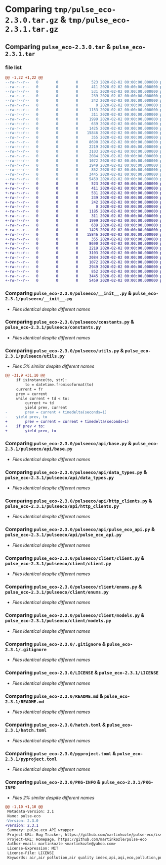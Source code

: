 # Comparing `tmp/pulse_eco-2.3.0.tar.gz` & `tmp/pulse_eco-2.3.1.tar.gz`

## Comparing `pulse_eco-2.3.0.tar` & `pulse_eco-2.3.1.tar`

### file list

```diff
@@ -1,22 +1,22 @@
--rw-r--r--   0        0        0      523 2020-02-02 00:00:00.000000 pulse_eco-2.3.0/pulseeco/__init__.py
--rw-r--r--   0        0        0      411 2020-02-02 00:00:00.000000 pulse_eco-2.3.0/pulseeco/_version.py
--rw-r--r--   0        0        0      531 2020-02-02 00:00:00.000000 pulse_eco-2.3.0/pulseeco/constants.py
--rw-r--r--   0        0        0      239 2020-02-02 00:00:00.000000 pulse_eco-2.3.0/pulseeco/enums.py
--rw-r--r--   0        0        0      242 2020-02-02 00:00:00.000000 pulse_eco-2.3.0/pulseeco/models.py
--rw-r--r--   0        0        0        0 2020-02-02 00:00:00.000000 pulse_eco-2.3.0/pulseeco/py.typed
--rw-r--r--   0        0        0     1153 2020-02-02 00:00:00.000000 pulse_eco-2.3.0/pulseeco/utils.py
--rw-r--r--   0        0        0      311 2020-02-02 00:00:00.000000 pulse_eco-2.3.0/pulseeco/api/__init__.py
--rw-r--r--   0        0        0     1999 2020-02-02 00:00:00.000000 pulse_eco-2.3.0/pulseeco/api/base.py
--rw-r--r--   0        0        0      639 2020-02-02 00:00:00.000000 pulse_eco-2.3.0/pulseeco/api/data_types.py
--rw-r--r--   0        0        0     1425 2020-02-02 00:00:00.000000 pulse_eco-2.3.0/pulseeco/api/http_clients.py
--rw-r--r--   0        0        0    15846 2020-02-02 00:00:00.000000 pulse_eco-2.3.0/pulseeco/api/pulse_eco_api.py
--rw-r--r--   0        0        0      355 2020-02-02 00:00:00.000000 pulse_eco-2.3.0/pulseeco/client/__init__.py
--rw-r--r--   0        0        0     8690 2020-02-02 00:00:00.000000 pulse_eco-2.3.0/pulseeco/client/client.py
--rw-r--r--   0        0        0     2219 2020-02-02 00:00:00.000000 pulse_eco-2.3.0/pulseeco/client/enums.py
--rw-r--r--   0        0        0     3103 2020-02-02 00:00:00.000000 pulse_eco-2.3.0/pulseeco/client/models.py
--rw-r--r--   0        0        0     2084 2020-02-02 00:00:00.000000 pulse_eco-2.3.0/.gitignore
--rw-r--r--   0        0        0     1072 2020-02-02 00:00:00.000000 pulse_eco-2.3.0/LICENSE
--rw-r--r--   0        0        0     2949 2020-02-02 00:00:00.000000 pulse_eco-2.3.0/README.md
--rw-r--r--   0        0        0      852 2020-02-02 00:00:00.000000 pulse_eco-2.3.0/hatch.toml
--rw-r--r--   0        0        0     3445 2020-02-02 00:00:00.000000 pulse_eco-2.3.0/pyproject.toml
--rw-r--r--   0        0        0     5459 2020-02-02 00:00:00.000000 pulse_eco-2.3.0/PKG-INFO
+-rw-r--r--   0        0        0      523 2020-02-02 00:00:00.000000 pulse_eco-2.3.1/pulseeco/__init__.py
+-rw-r--r--   0        0        0      411 2020-02-02 00:00:00.000000 pulse_eco-2.3.1/pulseeco/_version.py
+-rw-r--r--   0        0        0      531 2020-02-02 00:00:00.000000 pulse_eco-2.3.1/pulseeco/constants.py
+-rw-r--r--   0        0        0      239 2020-02-02 00:00:00.000000 pulse_eco-2.3.1/pulseeco/enums.py
+-rw-r--r--   0        0        0      242 2020-02-02 00:00:00.000000 pulse_eco-2.3.1/pulseeco/models.py
+-rw-r--r--   0        0        0        0 2020-02-02 00:00:00.000000 pulse_eco-2.3.1/pulseeco/py.typed
+-rw-r--r--   0        0        0     1185 2020-02-02 00:00:00.000000 pulse_eco-2.3.1/pulseeco/utils.py
+-rw-r--r--   0        0        0      311 2020-02-02 00:00:00.000000 pulse_eco-2.3.1/pulseeco/api/__init__.py
+-rw-r--r--   0        0        0     1999 2020-02-02 00:00:00.000000 pulse_eco-2.3.1/pulseeco/api/base.py
+-rw-r--r--   0        0        0      639 2020-02-02 00:00:00.000000 pulse_eco-2.3.1/pulseeco/api/data_types.py
+-rw-r--r--   0        0        0     1425 2020-02-02 00:00:00.000000 pulse_eco-2.3.1/pulseeco/api/http_clients.py
+-rw-r--r--   0        0        0    15846 2020-02-02 00:00:00.000000 pulse_eco-2.3.1/pulseeco/api/pulse_eco_api.py
+-rw-r--r--   0        0        0      355 2020-02-02 00:00:00.000000 pulse_eco-2.3.1/pulseeco/client/__init__.py
+-rw-r--r--   0        0        0     8690 2020-02-02 00:00:00.000000 pulse_eco-2.3.1/pulseeco/client/client.py
+-rw-r--r--   0        0        0     2219 2020-02-02 00:00:00.000000 pulse_eco-2.3.1/pulseeco/client/enums.py
+-rw-r--r--   0        0        0     3103 2020-02-02 00:00:00.000000 pulse_eco-2.3.1/pulseeco/client/models.py
+-rw-r--r--   0        0        0     2084 2020-02-02 00:00:00.000000 pulse_eco-2.3.1/.gitignore
+-rw-r--r--   0        0        0     1072 2020-02-02 00:00:00.000000 pulse_eco-2.3.1/LICENSE
+-rw-r--r--   0        0        0     2949 2020-02-02 00:00:00.000000 pulse_eco-2.3.1/README.md
+-rw-r--r--   0        0        0      852 2020-02-02 00:00:00.000000 pulse_eco-2.3.1/hatch.toml
+-rw-r--r--   0        0        0     3445 2020-02-02 00:00:00.000000 pulse_eco-2.3.1/pyproject.toml
+-rw-r--r--   0        0        0     5459 2020-02-02 00:00:00.000000 pulse_eco-2.3.1/PKG-INFO
```

### Comparing `pulse_eco-2.3.0/pulseeco/__init__.py` & `pulse_eco-2.3.1/pulseeco/__init__.py`

 * *Files identical despite different names*

### Comparing `pulse_eco-2.3.0/pulseeco/constants.py` & `pulse_eco-2.3.1/pulseeco/constants.py`

 * *Files identical despite different names*

### Comparing `pulse_eco-2.3.0/pulseeco/utils.py` & `pulse_eco-2.3.1/pulseeco/utils.py`

 * *Files 5% similar despite different names*

```diff
@@ -31,9 +31,10 @@
     if isinstance(to, str):
         to = datetime.fromisoformat(to)
     current = fr
     prev = current
     while current + td < to:
         current += td
         yield prev, current
-        prev = current + timedelta(seconds=1)
-    yield prev, to
+        prev = current = current + timedelta(seconds=1)
+    if prev < to:
+        yield prev, to
```

### Comparing `pulse_eco-2.3.0/pulseeco/api/base.py` & `pulse_eco-2.3.1/pulseeco/api/base.py`

 * *Files identical despite different names*

### Comparing `pulse_eco-2.3.0/pulseeco/api/data_types.py` & `pulse_eco-2.3.1/pulseeco/api/data_types.py`

 * *Files identical despite different names*

### Comparing `pulse_eco-2.3.0/pulseeco/api/http_clients.py` & `pulse_eco-2.3.1/pulseeco/api/http_clients.py`

 * *Files identical despite different names*

### Comparing `pulse_eco-2.3.0/pulseeco/api/pulse_eco_api.py` & `pulse_eco-2.3.1/pulseeco/api/pulse_eco_api.py`

 * *Files identical despite different names*

### Comparing `pulse_eco-2.3.0/pulseeco/client/client.py` & `pulse_eco-2.3.1/pulseeco/client/client.py`

 * *Files identical despite different names*

### Comparing `pulse_eco-2.3.0/pulseeco/client/enums.py` & `pulse_eco-2.3.1/pulseeco/client/enums.py`

 * *Files identical despite different names*

### Comparing `pulse_eco-2.3.0/pulseeco/client/models.py` & `pulse_eco-2.3.1/pulseeco/client/models.py`

 * *Files identical despite different names*

### Comparing `pulse_eco-2.3.0/.gitignore` & `pulse_eco-2.3.1/.gitignore`

 * *Files identical despite different names*

### Comparing `pulse_eco-2.3.0/LICENSE` & `pulse_eco-2.3.1/LICENSE`

 * *Files identical despite different names*

### Comparing `pulse_eco-2.3.0/README.md` & `pulse_eco-2.3.1/README.md`

 * *Files identical despite different names*

### Comparing `pulse_eco-2.3.0/hatch.toml` & `pulse_eco-2.3.1/hatch.toml`

 * *Files identical despite different names*

### Comparing `pulse_eco-2.3.0/pyproject.toml` & `pulse_eco-2.3.1/pyproject.toml`

 * *Files identical despite different names*

### Comparing `pulse_eco-2.3.0/PKG-INFO` & `pulse_eco-2.3.1/PKG-INFO`

 * *Files 2% similar despite different names*

```diff
@@ -1,10 +1,10 @@
 Metadata-Version: 2.1
 Name: pulse-eco
-Version: 2.3.0
+Version: 2.3.1
 Summary: pulse.eco API wrapper
 Project-URL: Bug Tracker, https://github.com/martinkozle/pulse-eco/issues
 Project-URL: Homepage, https://github.com/martinkozle/pulse-eco
 Author-email: martinkozle <martinkozle@yahoo.com>
 License-Expression: MIT
 License-File: LICENSE
 Keywords: air,air pollution,air quality index,api,aqi,eco,pollution,pulse,pulse.eco,python,quality,wrapper
```

